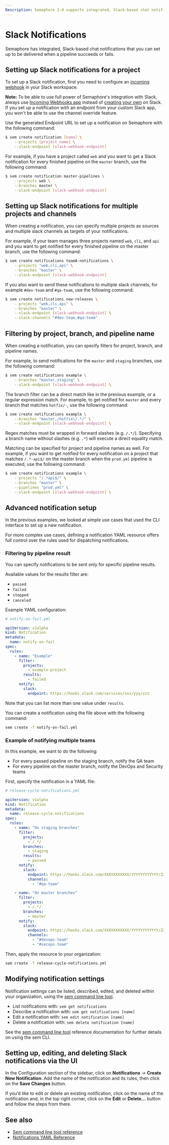 ```yaml
---
Description: Semaphore 2.0 supports integrated, Slack-based chat notifications that get delivered upon the success or failure of a pipeline. This guide shows you how to set them up.
---
```


# Slack Notifications

Semaphore has integrated, Slack-based chat notifications that you can set up to be delivered when
a pipeline succeeds or fails.

## Setting up Slack notifications for a project

To set up a Slack notification, first you need to configure an [incoming
webhook](https://slack.com/apps/A0F7XDUAZ-incoming-webhooks) in your Slack
workspace.

**Note:** To be able to use full power of Semaphore's integration with Slack, always use [Incoming Webhooks app](https://semaphore.slack.com/apps/A0F7XDUAZ-incoming-webhooks?next_id=0) instead of [creating your own](https://api.slack.com/start) on Slack. If you set up a notification with an endpoint from your custom Slack app, you won't be able to use the channel override feature.

Use the generated Endpoint URL to set up a notification on Semaphore
with the following command:

``` bash
$ sem create notification [name] \
    --projects [project_name] \
    --slack-endpoint [slack-webhook-endpoint]
```

For example, if you have a project called `web` and you want to get a Slack
notification for every finished pipeline on the `master` branch, use the
following command:

``` bash
$ sem create notification master-pipelines \
    --projects web \
    --branches master \
    --slack-endpoint [slack-webhook-endpoint]
```

## Setting up Slack notifications for multiple projects and channels

When creating a notification, you can specify multiple projects as sources and
multiple slack channels as targets of your notifications.

For example, if your team manages three projects named `web`, `cli`, and `api`
and you want to get notified for every finished pipeline on the master branch,
use the following command:

``` bash
$ sem create notifications teamA-notifications \
    --projects "web,cli,api" \
    --branches "master" \
    --slack-endpoint [slack-webhook-endpoint]
```

If you also want to send these notifications to multiple slack channels, for
example `#dev-team` and `#qa-team`, use the following command:

``` bash
$ sem create notifications new-releases \
    --projects "web,cli,api" \
    --branches "master" \
    --slack-endpoint [slack-webhook-endpoint] \
    --slack-channels "#dev-team,#qa-team"
```

## Filtering by project, branch, and pipeline name

When creating a notification, you can specify filters for project, branch, and
pipeline names.

For example, to send notifications for the `master` and `staging` branches, use
the following command:

``` bash
$ sem create notifications example \
    --branches "master,staging" \
    --slack-endpoint [slack-webhook-endpoint] \
```

The branch filter can be a direct match like in the previous example, or a
regular expression match. For example, to get notified for `master` and
every branch that matches `hotfix/-`, use the following command:

``` bash
$ sem create notifications example \
    --branches "master,/hotfix\/.*/" \
    --slack-endpoint [slack-webhook-endpoint] \
```

Regex matches must be wrapped in forward slashes (e.g. `/.*/`). Specifying a
branch name without slashes (e.g. `.*`) will execute a direct equality
match.

Matching can be specified for project and pipeline names as well. For example,
if you want to get notified for every notification on a project that matches
`/.*-api$/` on the master branch when the `prod.yml` pipeline is executed, use
the following command:

``` bash
$ sem create notifications example \
    --projects "/.*api$/" \
    --branches "master" \
    --pipelines "prod.yml" \
    --slack-endpoint [slack-webhook-endpoint] \
```

## Advanced notification setup

In the previous examples, we looked at simple use cases that used the CLI
interface to set up a new notification.

For more complex use cases, defining a notification YAML resource offers full
control over the rules used for dispatching notifications.

### Filtering by pipeline result

You can specify notifications to be sent only for specific pipeline results.

Available values for the results filter are:

- `passed`
- `failed`
- `stopped`
- `canceled`

Example YAML configuration:

``` yaml
# notify-on-fail.yml

apiVersion: v1alpha
kind: Notification
metadata:
  name: notify-on-fail
spec:
  rules:
    - name: "Example"
      filter:
        projects:
          - example-project
        results:
          - failed
      notify:
        slack:
          endpoint: https://hooks.slack.com/services/xxx/yyy/zzz
```

Note that you can list more than one value under `results`.

You can create a notification using the file above with the following command:

``` bash
sem create -f notify-on-fail.yml
```

### Example of notifying multiple teams

In this example, we want to do the following:

- For every passed pipeline on the staging branch, notify the QA team
- For every pipeline on the master branch, notify the DevOps and Security teams

First, specify the notification in a YAML file:

``` yaml
# release-cycle-notifications.yml

apiVersion: v1alpha
kind: Notification
metadata:
  name: release-cycle-notifications
spec:
  rules:
    - name: "On staging branches"
      filter:
        projects:
          - /.*/
        branches:
          - staging
        results:
          - passed
      notify:
        slack:
          endpoint: https://hooks.slack.com/XXXXXXXXXXX/YYYYYYYYYYYY/ZZZZZZZZZZ
          channels:
            - "#qa-team"

    - name: "On master branches"
      filter:
        projects:
          - /.*/
        branches:
          - master
      notify:
        slack:
          endpoint: https://hooks.slack.com/XXXXXXXXXXX/YYYYYYYYYYYY/ZZZZZZZZZZ
          channels:
            - "#devops-team"
            - "#secops-team"
```

Then, apply the resource to your organization:

``` bash
sem create -f release-cycle-notifications.yml
```

## Modifying notification settings

Notification settings can be listed, described, edited, and deleted within your
organization, using the [sem command line tool](https://docs.semaphoreci.com/reference/sem-command-line-tool/).

- List notifications with: `sem get notifications`
- Describe a notification with: `sem get notifications [name]`
- Edit a notification with: `sem edit notification [name]`
- Delete a notification with: `sem delete notification [name]`

See the [sem command line tool](https://docs.semaphoreci.com/reference/sem-command-line-tool/)
reference documentation for further details on using the sem CLI.

## Setting up, editing, and deleting Slack notifications via the UI

In the Configuration section of the sidebar, click on **Notifications** -> **Create New
Notification**. Add the name of the notification and its rules, then click on the **Save
Changes** button.

If you’d like to edit or delete an existing notification, click on the name of
the notification and, in the top right corner, click on the **Edit** or **Delete...** button
and follow the steps from there.

## See also

- [Sem command line tool reference](https://docs.semaphoreci.com/reference/sem-command-line-tool/)
- [Notifications YAML Reference](https://docs.semaphoreci.com/reference/notifications-yaml-reference/)
